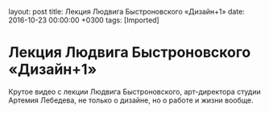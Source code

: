 layout: post
title: Лекция Людвига Быстроновского &laquo;Дизайн+1&raquo;
date: 2016-10-23 00:00:00 +0300
tags: [Imported]
# Лекция Людвига Быстроновского «Дизайн+1»

Крутое видео c лекции Людвига Быстроновского, арт-директора студии Артемия Лебедева, не только о дизайне, но о работе и жизни вообще.